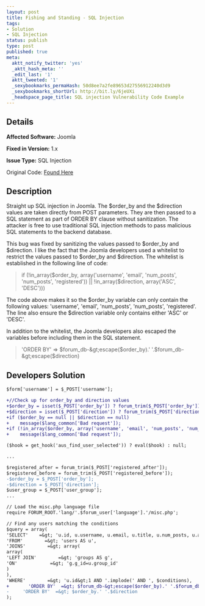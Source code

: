 ```yaml
---
layout: post
title: Fishing and Standing - SQL Injection
tags:
- Solution
- SQL Injection
status: publish
type: post
published: true
meta:
  aktt_notify_twitter: 'yes'
  _aktt_hash_meta: ''
  _edit_last: '1'
  aktt_tweeted: '1'
  _sexybookmarks_permaHash: 50d8ee7a2fe89653d27556912240d3d9
  _sexybookmarks_shortUrl: http://bit.ly/6jeUXi
  _headspace_page_title: SQL injection Vulnerability Code Example
---
```

## Details
__Affected Software:__ Joomla

__Fixed in Version:__  1.x

__Issue Type:__ SQL Injection

Original Code: <a title="Fishing and Standing" href="http://spotthevuln.com/2010/01/fishing-and-standing/" target="_blank">Found Here</a>
## Description
Straight up SQL injection in Joomla. The $order_by and the $direction values are taken directly from POST parameters. They are then passed to a SQL statement as part of ORDER BY clause without sanitization. The attacker is free to use traditional SQL injection methods to pass malicious SQL statements to the backend database.

This bug was fixed by sanitizing the values passed to $order_by and $direction. I like the fact that the Joomla developers used a whitelist to restrict the values passed to $order_by and $direction. The whitelist is established in the following line of code:
<blockquote>if (!in_array($order_by, array('username', 'email', 'num_posts', 'num_posts', 'registered')) || !in_array($direction, array('ASC', 'DESC')))</blockquote>
The code above makes it so the $order_by variable can only contain the following values: 'username', 'email', 'num_posts', 'num_posts', 'registered'. The line also ensure the $direction variable only contains either 'ASC' or 'DESC'.

In addition to the whitelist, the Joomla developers also escaped the variables before including them in the SQL statement.
<blockquote>

'ORDER BY'  =&gt; $forum_db-&gt;escape($order_by).' '.$forum_db-&gt;escape($direction)</blockquote>
## Developers Solution
```diff
$form['username'] = $_POST['username'];

+//Check up for order_by and direction values
+$order_by = isset($_POST['order_by']) ? forum_trim($_POST['order_by']) : null;
+$direction = isset($_POST['direction']) ? forum_trim($_POST['direction']) : null;
+if ($order_by == null || $direction == null)
+    message($lang_common['Bad request']);
+if (!in_array($order_by, array('username', 'email', 'num_posts', 'num_posts', 'registered')) || !in_array($direction, array('ASC', 'DESC')))
+    message($lang_common['Bad request']);

($hook = get_hook('aus_find_user_selected')) ? eval($hook) : null;

...

$registered_after = forum_trim($_POST['registered_after']);
$registered_before = forum_trim($_POST['registered_before']);
-$order_by = $_POST['order_by'];
-$direction = $_POST['direction'];
$user_group = $_POST['user_group'];
...

// Load the misc.php language file
require FORUM_ROOT.'lang/'.$forum_user['language'].'/misc.php';

// Find any users matching the conditions
$query = array(
'SELECT'    =&gt; 'u.id, u.username, u.email, u.title, u.num_posts, u.admin_note, g.g_id, g.g_user_title',
'FROM'        =&gt; 'users AS u',
'JOINS'        =&gt; array(
array(
'LEFT JOIN'        =&gt; 'groups AS g',
'ON'            =&gt; 'g.g_id=u.group_id'
)
),
'WHERE'        =&gt; 'u.id&gt;1 AND '.implode(' AND ', $conditions),
+       'ORDER BY'  =&gt; $forum_db-&gt;escape($order_by).' '.$forum_db-&gt;escape($direction)
-     'ORDER BY'  =&gt; $order_by.' '.$direction
);


```
